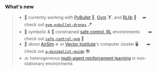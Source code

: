 ### What's new

> - 🔭 currently working with [PyBullet](https://pybullet.org/wordpress/) 🔫, [Gym](https://gym.openai.com) 🏋️, and [RLlib](https://docs.ray.io/en/latest/rllib.html) 🤖    &nbsp; &nbsp; ➡️ &nbsp; &nbsp; check out [`gym-pybullet-drones`](https://github.com/utiasDSL/gym-pybullet-drones) 🪁
> - 🔣 symbolic & 🛑 constrained [safe control, RL]( https://arxiv.org/abs/2108.06266) environments   &nbsp; &nbsp; &nbsp; ➡️ &nbsp; &nbsp; check out [`safe-control-gym`](https://github.com/utiasDSL/safe-control-gym) 🦺
> - 🤔 about [AirSim](https://microsoft.github.io/AirSim/) ✈️ or [Vector Institute](https://vectorinstitute.ai)'s computer cluster 🖥️ &nbsp; &nbsp; &nbsp; ➡️ &nbsp; &nbsp; check out [`a-minimalist-guide`](https://github.com/JacopoPan/a-minimalist-guide) 📚
> - 🔜 heterogeneous [multi-agent reinforcement learning](https://github.com/JacopoPan/gym-marl-reconnaissance) in non-stationary environments

<!--
**JacopoPan/JacopoPan** is a ✨ _special_ ✨ repository because its `README.md` (this file) appears on your GitHub profile.
-->
